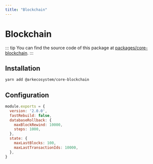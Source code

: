 ```yaml
---
title: "Blockchain"
---
```


# Blockchain

::: tip
You can find the source code of this package at [packages/core-blockchain](https://github.com/ArkEcosystem/core/tree/master/packages/core-blockchain).
:::

## Installation

```bash
yarn add @arkecosystem/core-blockchain
```

## Configuration

```js
module.exports = {
  version: '2.0.0',
  fastRebuild: false,
  databaseRollback: {
    maxBlockRewind: 10000,
    steps: 1000,
  },
  state: {
    maxLastBlocks: 100,
    maxLastTransactionIds: 10000,
  },
}
```
